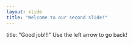 ```yaml
---
layout: slide
title: "Welcome to our second slide!"
---
```

title: "Good job!!!"
Use the left arrow to go back!
